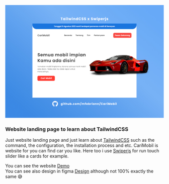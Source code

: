 ![Thumbnail Website](cover.jpg)

### Website landing page to learn about TailwindCSS

Just website landing page and just learn about [TailwindCSS](https://tailwindcss.com/docs) such as the command, the configuration, the installation process and etc. CariMobil is website for you can find car you like. Here too i use [Swiperjs](https://swiperjs.com/) for run touch slider like a cards for example.

You can see the website [Demo](https://mfebriann.github.io/CariMobil/) <br>
You can see also design in figma [Design](https://www.figma.com/file/2Jw1nxz1j2H9UVFnr7mElu/CariMobil?node-id=0%3A1) although not 100% exactly the same 😅
